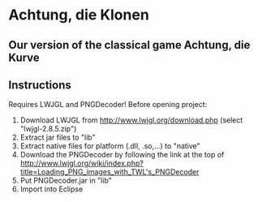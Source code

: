 # Achtung, die Klonen

## Our version of the classical game Achtung, die Kurve

## Instructions
Requires LWJGL and PNGDecoder! Before opening project:

1.  Download LWJGL from http://www.lwjgl.org/download.php (select "lwjgl-2.8.5.zip")
2.  Extract jar files to "lib"
3.  Extract native files for platform (.dll, .so,...) to "native"
4.  Download the PNGDecoder by following the link at the top of http://www.lwjgl.org/wiki/index.php?title=Loading_PNG_images_with_TWL's_PNGDecoder
5.  Put PNGDecoder.jar in "lib"
6.  Import into Eclipse